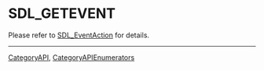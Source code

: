 # SDL_GETEVENT

Please refer to [SDL_EventAction](SDL_EventAction) for details.

----
[CategoryAPI](CategoryAPI), [CategoryAPIEnumerators](CategoryAPIEnumerators)

